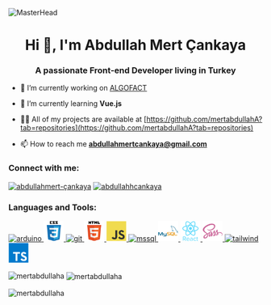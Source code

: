 ![MasterHead](https://media.licdn.com/dms/image/v2/D4D16AQEr3_rndBmXnA/profile-displaybackgroundimage-shrink_350_1400/profile-displaybackgroundimage-shrink_350_1400/0/1710669946593?e=1733356800&v=beta&t=C6leOx79HTKki70LmS-ZXs_YJ_J4zEeO49-F9KaFEko)


<h1 align="center">Hi 👋, I'm Abdullah Mert Çankaya</h1>
<h3 align="center">A passionate Front-end Developer living in Turkey</h3>

- 🔭 I’m currently working on [ALGOFACT](https://www.algofact.tech/)

- 🌱 I’m currently learning **Vue.js**

- 👨‍💻 All of my projects are available at [https://github.com/mertabdullahA?tab=repositories](https://github.com/mertabdullahA?tab=repositories)

- 📫 How to reach me **abdullahmertcankaya@gmail.com**

<h3 align="left">Connect with me:</h3>
<p align="left">
<a href="https://linkedin.com/in/abdullahmert-çankaya" target="blank"><img align="center" src="https://raw.githubusercontent.com/rahuldkjain/github-profile-readme-generator/master/src/images/icons/Social/linked-in-alt.svg" alt="abdullahmert-çankaya" height="30" width="40" /></a>
<a href="https://instagram.com/abdullahhcankaya" target="blank"><img align="center" src="https://raw.githubusercontent.com/rahuldkjain/github-profile-readme-generator/master/src/images/icons/Social/instagram.svg" alt="abdullahhcankaya" height="30" width="40" /></a>
</p>

<h3 align="left">Languages and Tools:</h3>
<p align="left"> <a href="https://www.arduino.cc/" target="_blank" rel="noreferrer"> <img src="https://cdn.worldvectorlogo.com/logos/arduino-1.svg" alt="arduino" width="40" height="40"/> </a> <a href="https://www.w3schools.com/css/" target="_blank" rel="noreferrer"> <img src="https://raw.githubusercontent.com/devicons/devicon/master/icons/css3/css3-original-wordmark.svg" alt="css3" width="40" height="40"/> </a> <a href="https://git-scm.com/" target="_blank" rel="noreferrer"> <img src="https://www.vectorlogo.zone/logos/git-scm/git-scm-icon.svg" alt="git" width="40" height="40"/> </a> <a href="https://www.w3.org/html/" target="_blank" rel="noreferrer"> <img src="https://raw.githubusercontent.com/devicons/devicon/master/icons/html5/html5-original-wordmark.svg" alt="html5" width="40" height="40"/> </a> <a href="https://developer.mozilla.org/en-US/docs/Web/JavaScript" target="_blank" rel="noreferrer"> <img src="https://raw.githubusercontent.com/devicons/devicon/master/icons/javascript/javascript-original.svg" alt="javascript" width="40" height="40"/> </a> <a href="https://www.microsoft.com/en-us/sql-server" target="_blank" rel="noreferrer"> <img src="https://www.svgrepo.com/show/303229/microsoft-sql-server-logo.svg" alt="mssql" width="40" height="40"/> </a> <a href="https://www.mysql.com/" target="_blank" rel="noreferrer"> <img src="https://raw.githubusercontent.com/devicons/devicon/master/icons/mysql/mysql-original-wordmark.svg" alt="mysql" width="40" height="40"/> </a> <a href="https://reactjs.org/" target="_blank" rel="noreferrer"> <img src="https://raw.githubusercontent.com/devicons/devicon/master/icons/react/react-original-wordmark.svg" alt="react" width="40" height="40"/> </a> <a href="https://sass-lang.com" target="_blank" rel="noreferrer"> <img src="https://raw.githubusercontent.com/devicons/devicon/master/icons/sass/sass-original.svg" alt="sass" width="40" height="40"/> </a> <a href="https://tailwindcss.com/" target="_blank" rel="noreferrer"> <img src="https://www.vectorlogo.zone/logos/tailwindcss/tailwindcss-icon.svg" alt="tailwind" width="40" height="40"/> </a> <a href="https://www.typescriptlang.org/" target="_blank" rel="noreferrer"> <img src="https://raw.githubusercontent.com/devicons/devicon/master/icons/typescript/typescript-original.svg" alt="typescript" width="40" height="40"/> </a> </p>

<p><img align="left" src="https://github-readme-stats.vercel.app/api/top-langs?username=mertabdullaha&show_icons=true&locale=en&layout=compact" alt="mertabdullaha" /></p>

<p>&nbsp;<img align="center" src="https://github-readme-stats.vercel.app/api?username=mertabdullaha&show_icons=true&locale=en" alt="mertabdullaha" /></p>

<p><img align="center" src="https://github-readme-streak-stats.herokuapp.com/?user=mertabdullaha&" alt="mertabdullaha" /></p>
